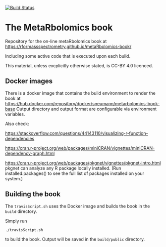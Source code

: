 [![Build Status](https://travis-ci.org/rformassspectrometry/metaRbolomics-book.svg?branch=master)](https://travis-ci.org/rformassspectrometry/metaRbolomics-book)

# The MetaRbolomics book

Repository for the on-line metaRbolomics book at https://rformassspectrometry.github.io/metaRbolomics-book/

Including some active code that is executed upon each build. 

This material, unless excplicitly otherwise stated, is CC-BY 4.0 licenced.

## Docker images

There is a docker image that contains the build environment 
to render the book at https://hub.docker.com/repository/docker/sneumann/metarbolomics-book-base
Output directory and output format are configurable via environment
variables.

Also check:

https://stackoverflow.com/questions/44143110/visualizing-r-function-dependencies

https://cran.r-project.org/web/packages/miniCRAN/vignettes/miniCRAN-dependency-graph.html

https://cran.r-project.org/web/packages/pkgnet/vignettes/pkgnet-intro.html
pkgnet can analyze any R package locally installed. (Run installed.packages() to see the full list of packages installed on your system.)

## Building the book

The `travisScript.sh` uses the Docker image and builds the book in the `build` directory.

Simply run 

```
./travisScript.sh
```

to build the book. 
Output will be saved in the `build/public` directory.

